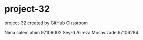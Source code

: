# project-32
project-32 created by GitHub Classroom

Nima salem ahim 97106002
Seyed Alireza Mosavizade 97106284

